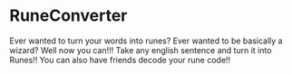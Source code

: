 # RuneConverter
Ever wanted to turn your words into runes? Ever wanted to be basically a wizard? Well now you can!!! Take any english sentence and turn it into Runes!! You can also have friends decode your rune code!!
